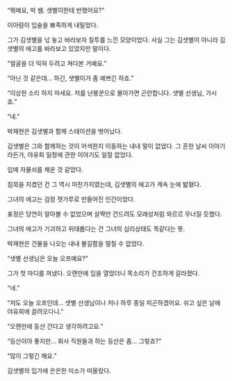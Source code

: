“뭐예요, 박 쌤. 샛별이한테 반했어요?”

이아람이 입술을 뾰족하게 내밀었다.

그가 김샛별을 넋 놓고 바라보자 질투를 느낀 모양이었다. 사실 그는 김샛별이 아니라 김샛별의 에고를 바라보고 있었지만 말이다.

“얼굴을 더 익혀 두려고 쳐다본 거예요.”

“아닌 것 같은데… 하긴, 샛별이가 좀 예쁘긴 하죠.”

“이상한 소리 하지 마세요. 저를 난봉꾼으로 몰아가면 곤란합니다. 샛별 선생님, 가시죠.”

“네.”

박재현은 김샛별과 함께 스테이션을 벗어났다.

김샛별은 그와 함께하는 것이 어색한지 이동하는 내내 말이 없었다. 그 흔한 날씨 이야기라든가, 야유회 일정에 관한 이야기도 일절 없었다.

입에 자물쇠를 채운 것 같았다.

침묵을 지켰던 건 그 역시 마찬가지였는데, 김샛별의 에고가 계속 눈에 밟혔다.

그녀의 에고는 검정 잿가루로 만들어진 인간이었다.

표정은 당연히 알아볼 수 없었으며 살짝만 건드려도 모래성처럼 와르르 무너질 듯했다.

그녀의 에고가 기괴하고 위태롭다는 건 그녀의 심리상태도 똑같다는 뜻.

박재현은 건물을 나오는 내내 불길함을 떨칠 수 없었다.

“샛별 선생님은 오늘 오프예요?”

그가 첫 마디를 꺼냈다. 오랜만에 입을 열었더니 목소리가 건조하게 갈라졌다.

“네.”

“저도 오늘 오프인데… 샛별 선생님이나 저나 하루 종일 피곤하겠어요. 쉬고 싶은 날에 야유회에 끌려오다니.”

“오랜만에 등산 간다고 생각하려고요.”

“등산이야 좋지만… 회사 직원들과 하는 등산은 좀… 그렇죠?”

“많이 그렇긴 해요.”

김샛별의 입가에 은은한 미소가 떠올랐다.